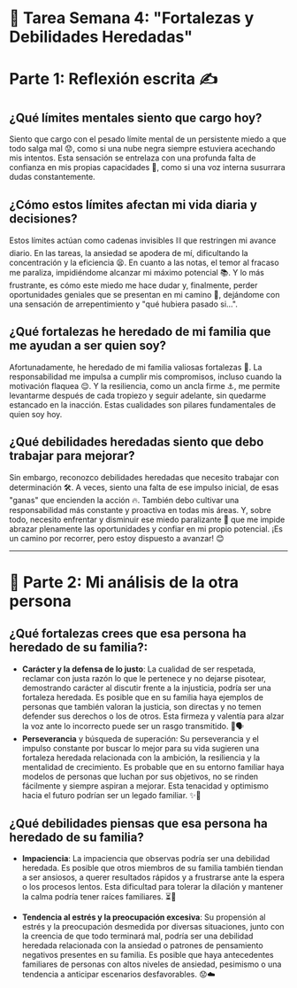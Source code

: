 
# 📝 Tarea Semana 4: "Fortalezas y Debilidades Heredadas"

# Parte 1: Reflexión escrita ✍️
## ¿Qué límites mentales siento que cargo hoy?
Siento que cargo con el pesado límite mental de un persistente miedo a que todo salga mal 😟, como si una nube negra siempre estuviera acechando mis intentos. Esta sensación se entrelaza con una profunda falta de confianza en mis propias capacidades 🤔, como si una voz interna susurrara dudas constantemente.

## ¿Cómo estos límites afectan mi vida diaria y decisiones?
Estos límites actúan como cadenas invisibles ⛓️ que restringen mi avance diario. En las tareas, la ansiedad se apodera de mí, dificultando la concentración y la eficiencia 😫. En cuanto a las notas, el temor al fracaso me paraliza, impidiéndome alcanzar mi máximo potencial 📚. Y lo más frustrante, es cómo este miedo me hace dudar y, finalmente, perder oportunidades geniales que se presentan en mi camino 🌠, dejándome con una sensación de arrepentimiento y "qué hubiera pasado si...".

## ¿Qué fortalezas he heredado de mi familia que me ayudan a ser quien soy?
Afortunadamente, he heredado de mi familia valiosas fortalezas 💪. La responsabilidad me impulsa a cumplir mis compromisos, incluso cuando la motivación flaquea 😌. Y la resiliencia, como un ancla firme ⚓, me permite levantarme después de cada tropiezo y seguir adelante, sin quedarme estancado en la inacción. Estas cualidades son pilares fundamentales de quien soy hoy.

## ¿Qué debilidades heredadas siento que debo trabajar para mejorar?
Sin embargo, reconozco debilidades heredadas que necesito trabajar con determinación 🛠️. A veces, siento una falta de ese impulso inicial, de esas "ganas" que encienden la acción 🔥. También debo cultivar una responsabilidad más constante y proactiva en todas mis áreas. Y, sobre todo, necesito enfrentar y disminuir ese miedo paralizante 🦁 que me impide abrazar plenamente las oportunidades y confiar en mi propio potencial. ¡Es un camino por recorrer, pero estoy dispuesto a avanzar! 😊

--- 

# 💬 Parte 2: Mi análisis de la otra persona  
## ¿Qué fortalezas crees que esa persona ha heredado de su familia?:

* **Carácter y la defensa de lo justo**: La cualidad de ser respetada, reclamar con justa razón lo que le pertenece y no dejarse pisotear, demostrando carácter al discutir frente a la injusticia, podría ser una fortaleza heredada. Es posible que en su familia haya ejemplos de personas que también valoran la justicia, son directas y no temen defender sus derechos o los de otros. Esta firmeza y valentía para alzar la voz ante lo incorrecto puede ser un rasgo transmitido. 💪🗣️
* **Perseverancia** y búsqueda de superación: Su perseverancia y el impulso constante por buscar lo mejor para su vida sugieren una fortaleza heredada relacionada con la ambición, la resiliencia y la mentalidad de crecimiento. Es probable que en su entorno familiar haya modelos de personas que luchan por sus objetivos, no se rinden fácilmente y siempre aspiran a mejorar. Esta tenacidad y optimismo hacia el futuro podrían ser un legado familiar. ✨🚀

## ¿Qué debilidades piensas que esa persona ha heredado de su familia?

* **Impaciencia**: La impaciencia que observas podría ser una debilidad heredada. Es posible que otros miembros de su familia también tiendan a ser ansiosos, a querer resultados rápidos y a frustrarse ante la espera o los procesos lentos. Esta dificultad para tolerar la dilación y mantener la calma podría tener raíces familiares. ⏳😬

* **Tendencia al estrés y la preocupación excesiva**: Su propensión al estrés y la preocupación desmedida por diversas situaciones, junto con la creencia de que todo terminará mal, podría ser una debilidad heredada relacionada con la ansiedad o patrones de pensamiento negativos presentes en su familia. Es posible que haya antecedentes familiares de personas con altos niveles de ansiedad, pesimismo o una tendencia a anticipar escenarios desfavorables. 😟☁️
